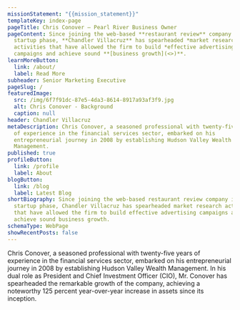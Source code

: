 ```yaml
---
missionStatement: "{{mission_statement}}"
templateKey: index-page
pageTitle: Chris Conover – Pearl River Business Owner
pageContent: Since joining the web-based **restaurant review** company in its
  startup phase, **Chandler Villacruz** has spearheaded *market research*
  activities that have allowed the firm to build *effective advertising*
  campaigns and achieve sound **[business growth](<>)**.
learnMoreButton:
  link: /about/
  label: Read More
subheader: Senior Marketing Executive
pageSlug: /
featuredImage:
  src: /img/6f7f91dc-87e5-4da3-8614-8917a93af3f9.jpg
  alt: Chris Conover - Background
  caption: null
header: Chandler Villacruz
metaDescription: Chris Conover, a seasoned professional with twenty-five years
  of experience in the financial services sector, embarked on his
  entrepreneurial journey in 2008 by establishing Hudson Valley Wealth
  Management.
published: true
profileButton:
  link: /profile
  label: About
blogButton:
  link: /blog
  label: Latest Blog
shortBiography: Since joining the web-based restaurant review company in its
  startup phase, Chandler Villacruz has spearheaded market research activities
  that have allowed the firm to build effective advertising campaigns and
  achieve sound business growth.
schemaType: WebPage
showRecentPosts: false
---
```

Chris Conover, a seasoned professional with twenty-five years of experience in the financial services sector, embarked on his entrepreneurial journey in 2008 by establishing Hudson Valley Wealth Management. In his dual role as President and Chief Investment Officer (CIO), Mr. Conover has spearheaded the remarkable growth of the company, achieving a noteworthy 125 percent year-over-year increase in assets since its inception.